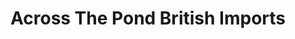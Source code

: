 ---
title: "Across The Pond British Imports"
url: /hamilton/across-the-pond-british-imports/
shop: supermarket
---